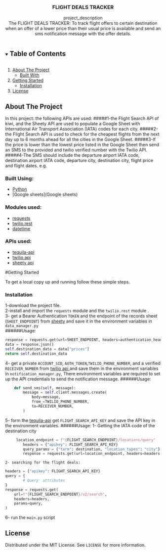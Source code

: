 <br />
<p align="center">

  <h3 align="center">FLIGHT DEALS TRACKER</h3>

  <p align="center">
    project_description
    <br />
The FLIGHT DEALS TRACKER:
To track flight offers to certain destination when an offer of a lower price than their usual price is available and send an sms notification message with the offer details.
    <br />
  </p>
<!-- TABLE OF CONTENTS -->
<details open="open">
  <summary><h2 style="display: inline-block">Table of Contents</h2></summary>
  <ol>
    <li>
      <a href="#about-the-project">About The Project</a>
      <ul>
        <li><a href="#built-with">Built With</a></li>
      </ul>
    </li>
    <li>
      <a href="#getting-started">Getting Started</a>
      <ul>
        <li><a href="#installation">Installation</a></li>
      </ul>
    </li>
        <li><a href="#license">License</a></li>
  </ol>
</details>



<!-- ABOUT THE PROJECT -->
## About The Project
In this project: the following APIs are used:
#####1-the Flight Search  API of kiwi, and the Sheety API are used to populate a Google Sheet with International Air Transport Association (IATA) codes for each city.
#####2-the Flight Search API is used to check for the cheapest flights from the next day up to 6 months ahead for all the cities in the Google Sheet.
#####3-If the price is lower than the lowest price listed in the Google Sheet then send an SMS to the provided and  twilio verified number with the Twilio API.
#####4-The SMS should include the departure airport IATA code, destination airport IATA code, departure city, destination city, flight price and flight dates. e.g.

[comment]: <> (##Example:)

[comment]: <> (![Alt text]&#40;example.PNG?raw=true "Title"&#41;)


### Built Using:
* [Python](Python)
* [Google sheets](Google sheets)
### Modules used:
* [requests](https://pypi.org/project/requests/)
* [twilio.rest](twilio.rest)
* [datetime](datetime)
### APIs used:
* [tequila-api](https://tequila.kiwi.com/portal/docs/tequila_api)
* [twilio api ](https://www.twilio.com/docs/sms)
* [sheety api ](https://api.sheety.co/)



<!-- GETTING STARTED -->
#Getting Started

To get a local copy up and running follow these simple steps.

### Installation
1-download the project file.\
2-install and import the `requests` module and the `twilio.rest` module .\
3- get a Bearer Authentication `TOKEN`  and the endpoint of the records sheet (`SHEET_ENDPOINT`) from [sheety](https://api.sheety.co/) and save it in the environment variables in `data_manager.py`\
######Usage: 
 ```py
 response = requests.get(url=SHEET_ENDPOINT, headers=authentication_headers)
 data = response.json()
 self.destination_data = data["prices"]
 return self.destination_data
```
4- get a private `ACCOUNT_SID`, `AUTH_TOKEN`,`TWILIO_PHONE_NUMBER`, and a verified `RECEIVER_NUMBER`  from [twilio api ](https://www.twilio.com) and save them in the environment variables in `notification_manager.py`,
 There environment variables are required to set up the API credentials to send the notification message.
######Usage: 
```py
    def send_sms(self, message):
        message = self.client.messages.create(
            body=message,
            from_=TWILIO_PHONE_NUMBER,
            to=RECEIVER_NUMBER,
        )
```

5- form the [tequila-api](https://tequila-api.kiwi.com) get `FLIGHT_SEARCH_API_KEY` and  save the API key in the environment variables.
######Usage: 
     1- Getting the IATA code of the destination city 
   ```py
        location_endpoint = f"{FLIGHT_SEARCH_ENDPOINT}/locations/query"
           headers = {"apikey": FLIGHT_SEARCH_API_KEY}
           query_params = {"term": destination, "location_types": "city"}
           response = requests.get(url=location_endpoint, headers=headers, params=query_params)
   ```
    2- searching for the flight deals:
   ```py
   headers = {"apikey": FLIGHT_SEARCH_API_KEY}
   query = {
           # Query  attributes
   }
   response = requests.get(
       url=f"{FLIGHT_SEARCH_ENDPOINT}/v2/search",
       headers=headers,
       params=query,
   )
   ```
6- run the `main.py` script

<!-- LICENSE -->
## License

Distributed under the MIT License. See `LICENSE` for more information.

